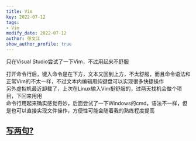 ```yaml
---
title: Vim
key: 2022-07-12
tags: 
- Vim
modify_date: 2022-07-12
author: 徐文江
show_author_profile: true
---
```


只在Visual Studio尝试了一下Vim，不过用起来不舒服    
<!--more-->     
打开命令行后，键入命令是在下方，文本又回到上方，不太舒服，而且命令语法和正常Vim的不太一样，不过文本内编辑用纯键盘可以实现很多快捷操作   
另外虚拟机最近卸载了，上次在Linux输入Vim挺舒服的，过两天找机会做个项目，下回来用用  
命令行用起来确实感觉奇妙，后面尝试了一下Windows的cmd，语法不一样，但是也可以直接实现文件操作，方便性可能会随着我的熟练程度提高  
## [写两句?](https://github.com/HEA1OR/HEA1OR.github.io/tree/master/_posts)     

